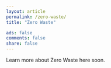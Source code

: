 ```yaml
---
layout: article
permalink: /zero-waste/
title: "Zero Waste"

ads: false
comments: false
share: false
---
```


Learn more about Zero Waste here soon.